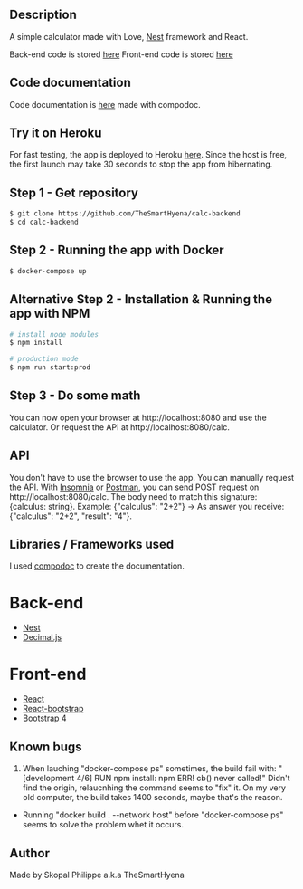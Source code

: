 ## Description

A simple calculator made with Love, [Nest](https://github.com/nestjs/nest) framework and React.

Back-end code is stored [here](https://github.com/TheSmartHyena/calc-backend)
Front-end code is stored [here](https://github.com/TheSmartHyena/calc-frontend)

## Code documentation

Code documentation is [here](http://philippeskopal.fr/documentation/) made with compodoc.

## Try it on Heroku

For fast testing, the app is deployed to Heroku [here](https://red-loon-48470.herokuapp.com/).
Since the host is free, the first launch may take 30 seconds to stop the app from hibernating.

## Step 1 - Get repository
```bash
$ git clone https://github.com/TheSmartHyena/calc-backend
$ cd calc-backend
```

## Step 2 - Running the app with Docker
```bash
$ docker-compose up
```

## Alternative Step 2 - Installation & Running the app with NPM

```bash
# install node modules
$ npm install 

# production mode
$ npm run start:prod
```
## Step 3 - Do some math

You can now open your browser at http://localhost:8080 and use the calculator.
Or request the API at http://localhost:8080/calc.

## API
You don't have to use the browser to use the app. You can manually request the API.
With [Insomnia](https://insomnia.rest) or [Postman](https://www.postman.com), you can send POST request on http://localhost:8080/calc.
The body need to match this signature: {calculus: string}.
Example: {"calculus": "2+2"} -> As answer you receive: {"calculus": "2+2", "result": "4"}.

## Libraries / Frameworks used

I used [compodoc](https://compodoc.app/) to create the documentation.

# Back-end
- [Nest](https://github.com/nestjs/nest)
- [Decimal.js](https://github.com/MikeMcl/decimal.js) 

# Front-end
- [React](https://fr.reactjs.org/)
- [React-bootstrap](https://react-bootstrap.github.io/)
- [Bootstrap 4](https://getbootstrap.com/)

## Known bugs
1. When lauching "docker-compose ps" sometimes, the build fail with: "[development 4/6] RUN npm install: npm ERR! cb() never called!"
Didn't find the origin, relaucnhing the command seems to "fix" it.
On my very old computer, the build takes 1400 seconds, maybe that's the reason.
- Running "docker build . --network host" before "docker-compose ps" seems to solve the problem whet it occurs.

## Author

Made by Skopal Philippe a.k.a TheSmartHyena